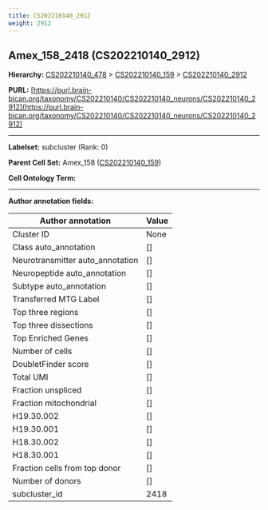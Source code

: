 ```yaml
---
title: CS202210140_2912
weight: 2912
---
```

## Amex_158_2418 (CS202210140_2912)
<b>Hierarchy: </b>
[CS202210140_478](../CS202210140_478) >
[CS202210140_159](../CS202210140_159) >
[CS202210140_2912](../CS202210140_2912)

**PURL:** [https://purl.brain-bican.org/taxonomy/CS202210140/CS202210140_neurons/CS202210140_2912](https://purl.brain-bican.org/taxonomy/CS202210140/CS202210140_neurons/CS202210140_2912)

---


**Labelset:** subcluster (Rank: 0)

**Parent Cell Set:** Amex_158 ([CS202210140_159](../CS202210140_159))



**Cell Ontology Term:** 

[MARKER GENES.]: #


---

[TRANSFERRED ANNOTATIONS.]: #


[AUTHOR ANNOTATION FIELDS.]: #


**Author annotation fields:**

| Author annotation | Value |
|-------------------|-------|
|Cluster ID|None|
|Class auto_annotation|[]|
|Neurotransmitter auto_annotation|[]|
|Neuropeptide auto_annotation|[]|
|Subtype auto_annotation|[]|
|Transferred MTG Label|[]|
|Top three regions|[]|
|Top three dissections|[]|
|Top Enriched Genes|[]|
|Number of cells|[]|
|DoubletFinder score|[]|
|Total UMI|[]|
|Fraction unspliced|[]|
|Fraction mitochondrial|[]|
|H19.30.002|[]|
|H19.30.001|[]|
|H18.30.002|[]|
|H18.30.001|[]|
|Fraction cells from top donor|[]|
|Number of donors|[]|
|subcluster_id|2418|
